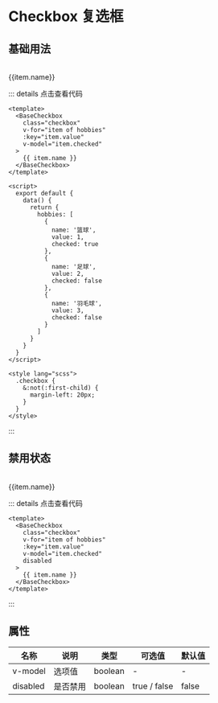 # Checkbox 复选框

<script>
  const hobbies = [
    {
      name: '篮球',
      value: 1,
      checked: true
    },
    {
      name: '足球',
      value: 2,
      checked: false
    },
    {
      name: '羽毛球',
      value: 3,
      checked: false
    }
  ]
  export default {
    data() {
      return {
        hobbies,
        hobbies2: JSON.parse(JSON.stringify(hobbies))
      }
    }
  }
</script>

<style lang="scss">
  .checkbox {
    &:not(:first-child) {
      margin-left: 20px;
    }
  }
</style>

## 基础用法

<br>

<div>
  <BaseCheckbox
    class="checkbox"
    v-for="item of hobbies"
    :key="item.value"
    v-model="item.checked"
  >{{item.name}}</BaseCheckbox>
</div>

::: details 点击查看代码

```vue
<template>
  <BaseCheckbox
    class="checkbox"
    v-for="item of hobbies"
    :key="item.value"
    v-model="item.checked"
  >
    {{ item.name }}
  </BaseCheckbox>
</template>

<script>
  export default {
    data() {
      return {
        hobbies: [
          {
            name: '篮球',
            value: 1,
            checked: true
          },
          {
            name: '足球',
            value: 2,
            checked: false
          },
          {
            name: '羽毛球',
            value: 3,
            checked: false
          }
        ]
      }
    }
  }
</script>

<style lang="scss">
  .checkbox {
    &:not(:first-child) {
      margin-left: 20px;
    }
  }
</style>
```

:::

## 禁用状态

<br>

<div>
  <BaseCheckbox
    class="checkbox"
    v-for="item of hobbies2"
    :key="item.value"
    v-model="item.checked"
    disabled
  >{{item.name}}</BaseCheckbox>
</div>

::: details 点击查看代码

```vue
<template>
  <BaseCheckbox
    class="checkbox"
    v-for="item of hobbies"
    :key="item.value"
    v-model="item.checked"
    disabled
  >
    {{ item.name }}
  </BaseCheckbox>
</template>
```

:::

## 属性

| 名称     | 说明     | 类型    | 可选值       | 默认值 |
| -------- | -------- | ------- | ------------ | ------ |
| v-model  | 选项值   | boolean | -            | -      |
| disabled | 是否禁用 | boolean | true / false | false  |
